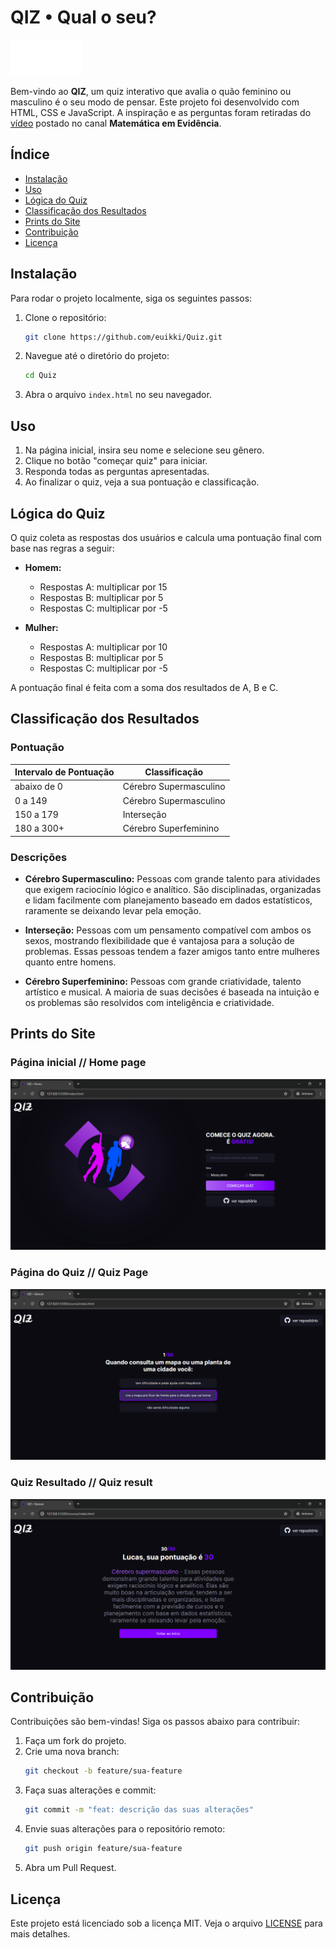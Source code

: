 

# QIZ • Qual o seu?

![Logo](assets/icons/logo.png)

Bem-vindo ao **QIZ**, um quiz interativo que avalia o quão feminino ou masculino é o seu modo de pensar. Este projeto foi desenvolvido com HTML, CSS e JavaScript. A inspiração e as perguntas foram retiradas do [vídeo](https://www.youtube.com/watch?v=otOA69fQJBQ&t=759s) postado no canal **Matemática em Evidência**.

## Índice

- [Instalação](#instalação)
- [Uso](#uso)
- [Lógica do Quiz](#lógica-do-quiz)
- [Classificação dos Resultados](#classificação-dos-resultados)
- [Prints do Site](#prints-do-site)
- [Contribuição](#contribuição)
- [Licença](#licença)

## Instalação

Para rodar o projeto localmente, siga os seguintes passos:

1. Clone o repositório:
   ```bash
   git clone https://github.com/euikki/Quiz.git
   ```
2. Navegue até o diretório do projeto:
   ```bash
   cd Quiz
   ```
3. Abra o arquivo `index.html` no seu navegador.

## Uso

1. Na página inicial, insira seu nome e selecione seu gênero.
2. Clique no botão "começar quiz" para iniciar.
3. Responda todas as perguntas apresentadas.
4. Ao finalizar o quiz, veja a sua pontuação e classificação.

## Lógica do Quiz

O quiz coleta as respostas dos usuários e calcula uma pontuação final com base nas regras a seguir:

- **Homem:**
  - Respostas A: multiplicar por 15
  - Respostas B: multiplicar por 5
  - Respostas C: multiplicar por -5

- **Mulher:**
  - Respostas A: multiplicar por 10
  - Respostas B: multiplicar por 5
  - Respostas C: multiplicar por -5

A pontuação final é feita com a soma dos resultados de A, B e C.

## Classificação dos Resultados

### Pontuação

| Intervalo de Pontuação | Classificação |
|------------------------|---------------|
| abaixo de 0            | Cérebro Supermasculino |
| 0 a 149                | Cérebro Supermasculino |
| 150 a 179              | Interseção |
| 180 a 300+              | Cérebro Superfeminino |

### Descrições

- **Cérebro Supermasculino:** Pessoas com grande talento para atividades que exigem raciocínio lógico e analítico. São disciplinadas, organizadas e lidam facilmente com planejamento baseado em dados estatísticos, raramente se deixando levar pela emoção.

- **Interseção:** Pessoas com um pensamento compatível com ambos os sexos, mostrando flexibilidade que é vantajosa para a solução de problemas. Essas pessoas tendem a fazer amigos tanto entre mulheres quanto entre homens.

- **Cérebro Superfeminino:** Pessoas com grande criatividade, talento artístico e musical. A maioria de suas decisões é baseada na intuição e os problemas são resolvidos com inteligência e criatividade.

## Prints do Site
### Página inicial // Home page
![image](assets/images/img_01.png)

### Página do Quiz // Quiz Page
![image](assets/images/img_02.png)

### Quiz Resultado // Quiz result
![image](assets/images/img_03.png)


## Contribuição

Contribuições são bem-vindas! Siga os passos abaixo para contribuir:

1. Faça um fork do projeto.
2. Crie uma nova branch:
   ```bash
   git checkout -b feature/sua-feature
   ```
3. Faça suas alterações e commit:
   ```bash
   git commit -m "feat: descrição das suas alterações"
   ```
4. Envie suas alterações para o repositório remoto:
   ```bash
   git push origin feature/sua-feature
   ```
5. Abra um Pull Request.

## Licença

Este projeto está licenciado sob a licença MIT. Veja o arquivo [LICENSE](LICENSE) para mais detalhes.